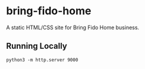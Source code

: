 #   bring-fido-home

A static HTML/CSS site for Bring Fido Home business.

##  Running Locally

    python3 -m http.server 9000